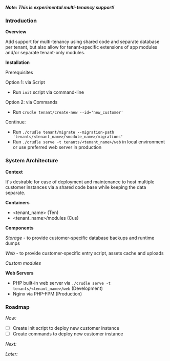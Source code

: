**_Note: This is experimental multi-tenancy support!_**

### Introduction

**Overview**

Add support for multi-tenancy using shared code and separate database per tenant, but also allow for tenant-specific extensions of app modules and/or separate tenant-only modules.

**Installation**

Prerequisites

Option 1: via Script
- Run `init` script via command-line

Option 2: via Commands
- Run `crudle tenant/create-new --id='new_customer'`

Continue:
- Run `./crudle tenant/migrate --migration-path 'tenants/<tenant_name>/<module_name>/migrations'`
- Run `./crudle serve -t tenants/<tenant_name>/web` in local environment or use preferred web server in production

### System Architecture

**Context**

It's desirable for ease of deployment and maintenance to host multiple customer instances via a shared code base while keeping the data separate.

**Containers**
- <tenant_name>   (Ten)
- <tenant_name>/modules   (Cus)

**Components**

_Storage_ - to provide customer-specific database backups and runtime dumps

_Web_ - to provide customer-specific entry script, assets cache and uploads

_Custom modules_

**Web Servers**
- PHP built-in web server via `./crudle serve -t tenants/<tenant_name>/web` (Development)
- Nginx via PHP-FPM (Production)

### Roadmap
_Now:_
- [ ] Create init script to deploy new customer instance
- [ ] Create commands to deploy new customer instance

_Next:_

_Later:_